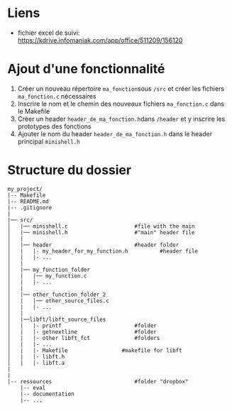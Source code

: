 # Liens

- fichier excel de suivi: https://kdrive.infomaniak.com/app/office/511209/156120

# Ajout d'une fonctionnalité
1) Créer un nouveau répertoire `ma_fonction`sous `/src` et créer les fichiers `ma_fonction.c` nécessaires
2) Inscrire le nom et le chemin des nouveaux fichiers `ma_fonction.c` dans le Makefile
3) Créer un header `header_de_ma_fonction.h`dans `/header` et y inscrire les prototypes des fonctions
4) Ajouter le nom du header  `header_de_ma_fonction.h` dans le header principal `minishell.h`
# Structure du dossier

```
my_project/
|-- Makefile
|-- README.md
|-- .gitignore
|
|── src/
│   |── minishell.c						#file with the main
│   |── minishell.h						#"main" header file
│	|
│	|── header							#header folder
│	|	|- my_header_for_my_function.h			#header file
│	|	|- ...
│	|
│	|── my_function_folder
│	|	|── my_function.c
│	|	|- ...
│	|
│	|── other_function_folder_2
│	|	|── other_source_files.c
│	|	|- ...
│	|
│	|──libft/libft_source_files
│	|	|- printf						#folder
│	|	|- getnextline					#folder
│	|	|- other libft_fct				#folders
│	|	|- ...
│	|	|- Makefile					#makefile for libft
│	|	|- libft.h
│	|	|- libft.a
|
|
|-- ressources							#folder "dropbox"
	|-- eval
	|-- documentation
	|-- ...

```

